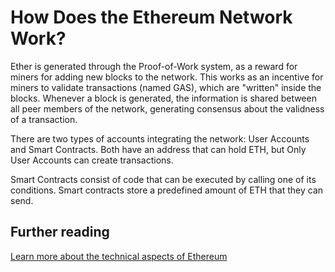 # How Does the Ethereum Network Work?

Ether is generated through the Proof-of-Work system, as a reward for miners for adding new blocks to the network. This works as an incentive for miners to validate transactions (named GAS), which are "written" inside the blocks. Whenever a block is generated, the information is shared between all peer members of the network, generating consensus about the validness of a transaction. 

There are two types of accounts integrating the network: User Accounts and Smart Contracts. Both have an address that can hold ETH, but Only User Accounts can create transactions.

Smart Contracts consist of code that can be executed by calling one of its conditions. Smart contracts store a predefined amount of ETH that they can send.

## Further reading
[Learn more about the technical aspects of Ethereum](https://preethikasireddy.medium.com/how-does-ethereum-work-anyway-22d1df506369)

